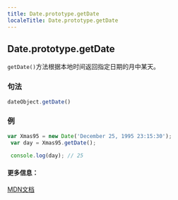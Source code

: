 ```yaml
---
title: Date.prototype.getDate
localeTitle: Date.prototype.getDate
---
```

## Date.prototype.getDate

`getDate()`方法根据本地时间返回指定日期的月中某天。

### 句法

```js
dateObject.getDate() 
```

### 例

```js
var Xmas95 = new Date('December 25, 1995 23:15:30'); 
 var day = Xmas95.getDate(); 
 
 console.log(day); // 25 
```

#### 更多信息：

[MDN文档](https://developer.mozilla.org/en-US/docs/Web/JavaScript/Reference/Global_Objects/Date/getDate)